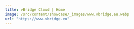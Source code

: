 ```yaml
---
title: vBridge Cloud | Home
image: /src/content/showcase/_images/www.vbridge.eu.webp
url: "https://www.vbridge.eu"
---
```

